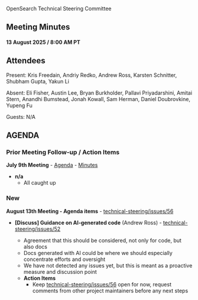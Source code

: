 OpenSearch Technical Steering Committee

## Meeting Minutes 

#### 13 August 2025 / 8:00 AM PT

## Attendees

Present: Kris Freedain, Andriy Redko, Andrew Ross, Karsten Schnitter, Shubham Gupta, Yakun Li

Absent:  Eli Fisher, Austin Lee, Bryan Burkholder, Pallavi Priyadarshini, Amitai Stern, Anandhi Bumstead, Jonah Kowall, Sam Herman, Daniel Doubrovkine, Yupeng Fu

Guests: N/A

## AGENDA

### Prior Meeting Follow-up / Action Items

**July 9th Meeting** - [Agenda](https://github.com/opensearch-project/technical-steering/issues/43) - [Minutes](https://github.com/opensearch-project/technical-steering/blob/main/meeting-minutes/2025/2025-07-09-minutes.md)

- **n/a**
	- All caught up

### New

**August 13th Meeting - Agenda items** - [technical-steering/issues/56](https://github.com/opensearch-project/technical-steering/issues/56) 


* **[Discuss] Guidance on AI-generated code** (Andrew Ross) - [technical-steering/issues/52](https://github.com/opensearch-project/technical-steering/issues/52) 
	
	- Agreement that this should be considered, not only for code, but also docs
	- Docs generated with AI could be where we should especially concentrate efforts and oversight
	- We have not detected any issues yet, but this is meant as a proactive measure and discussion point
	- **Action Items**
		-  Keep [technical-steering/issues/56](https://github.com/opensearch-project/technical-steering/issues/56) open for now, request comments from other project maintainers before any next steps
 

